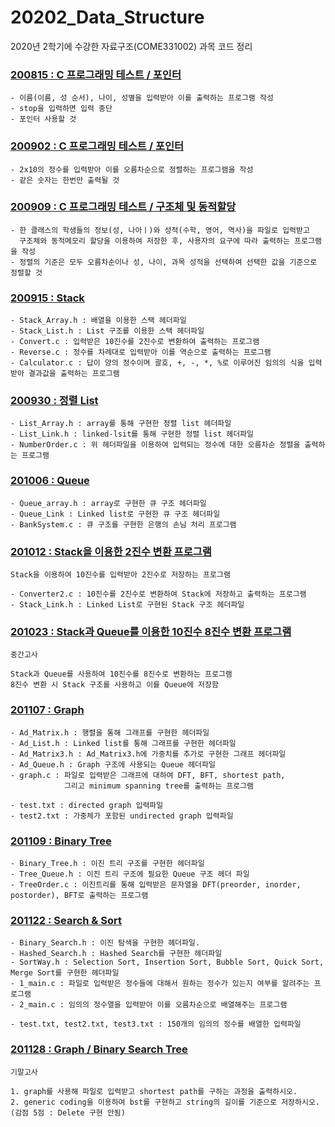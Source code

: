 # 20202_Data_Structure
2020년 2학기에 수강한 자료구조(COME331002) 과목 코드 정리



### [200815 : C 프로그래밍 테스트 / 포인터](https://github.com/bh2980/20202_DataStructure/tree/main/200815)
```
- 이름(이름, 성 순서), 나이, 성별을 입력받아 이를 출력하는 프로그램 작성
- stop을 입력하면 입력 중단
- 포인터 사용할 것
```
### [200902 : C 프로그래밍 테스트 / 포인터](https://github.com/bh2980/20202_DataStructure/tree/main/200902)
```
- 2x10의 정수를 입력받아 이를 오름차순으로 정렬하는 프로그램을 작성
- 같은 숫자는 한번만 출력될 것
```
### [200909 : C 프로그래밍 테스트 / 구조체 및 동적할당](https://github.com/bh2980/20202_DataStructure/tree/main/200909)
```
- 한 클래스의 학생들의 정보(성, 나아ㅣ)와 성적(수학, 영어, 역사)을 파일로 입력받고 
  구조체와 동적메모리 할당을 이용하여 저장한 후, 사용자의 요구에 따라 출력하는 프로그램을 작성
- 정렬의 기준은 모두 오름차순이나 성, 나이, 과목 성적을 선택하여 선택한 값을 기준으로 정렬할 것
```
### [200915 : Stack](https://github.com/bh2980/20202_DataStructure/tree/main/200915)
```
- Stack_Array.h : 배열을 이용한 스택 헤더파일
- Stack_List.h : List 구조를 이용한 스택 헤더파일
- Convert.c : 입력받은 10진수를 2진수로 변환하여 출력하는 프로그램
- Reverse.c : 정수를 차례대로 입력받아 이를 역순으로 출력하는 프로그램
- Calculator.c : 답이 양의 정수이며 괄호, +, -, *, %로 이루어진 임의의 식을 입력받아 결과값을 출력하는 프로그램
```
### [200930 : 정렬 List](https://github.com/bh2980/20202_DataStructure/tree/main/200930)
```
- List_Array.h : array를 통해 구현한 정렬 list 헤더파일
- List_Link.h : linked-lsit를 통해 구현한 정렬 list 헤더파일
- NumberOrder.c : 위 헤더파일을 이용하여 입력되는 정수에 대한 오름차순 정렬을 출력하는 프로그램
```
### [201006 : Queue](https://github.com/bh2980/20202_DataStructure/tree/main/201006)
```
- Queue_array.h : array로 구현한 큐 구조 헤더파일
- Queue_Link : Linked list로 구현한 큐 구조 헤더파일
- BankSystem.c : 큐 구조를 구현한 은행의 손님 처리 프로그램
```
### [201012 : Stack을 이용한 2진수 변환 프로그램](https://github.com/bh2980/20202_DataStructure/tree/main/201012)
```
Stack을 이용하여 10진수를 입력받아 2진수로 저장하는 프로그램

- Converter2.c : 10진수를 2진수로 변환하여 Stack에 저장하고 출력하는 프로그램
- Stack_Link.h : Linked List로 구현된 Stack 구조 헤더파일
```
### [201023 : Stack과 Queue를 이용한 10진수 8진수 변환 프로그램](https://github.com/bh2980/20202_DataStructure/tree/main/201023)
```
중간고사

Stack과 Queue를 사용하여 10진수를 8진수로 변환하는 프로그램
8진수 변환 시 Stack 구조를 사용하고 이를 Queue에 저장함
```
### [201107 : Graph](https://github.com/bh2980/20202_DataStructure/tree/main/201107)
```
- Ad_Matrix.h : 행렬을 통해 그래프를 구현한 헤더파일
- Ad_List.h : Linked list를 통해 그래프를 구현한 헤더파일
- Ad_Matrix3.h : Ad_Matrix3.h에 가중치를 추가로 구현한 그래프 헤더파일
- Ad_Queue.h : Graph 구조에 사용되는 Queue 헤더파일
- graph.c : 파일로 입력받은 그래프에 대하여 DFT, BFT, shortest path,
            그리고 minimum spanning tree를 출력하는 프로그램

- test.txt : directed graph 입력파일
- test2.txt : 가중체가 포함된 undirected graph 입력파일
```
### [201109 : Binary Tree](https://github.com/bh2980/20202_DataStructure/tree/main/201109)
```
- Binary_Tree.h : 이진 트리 구조를 구현한 헤더파일
- Tree_Queue.h : 이진 트리 구조에 필요한 Queue 구조 헤더 파일
- TreeOrder.c : 이진트리를 통해 입력받은 문자열을 DFT(preorder, inorder, postorder), BFT로 출력하는 프로그램
```
### [201122 : Search & Sort](https://github.com/bh2980/20202_DataStructure/tree/main/201122)
```
- Binary_Search.h : 이진 탐색을 구현한 헤더파일.
- Hashed_Search.h : Hashed Search를 구현한 헤더파일
- SortWay.h : Selection Sort, Insertion Sort, Bubble Sort, Quick Sort, Merge Sort를 구현한 헤더파일
- 1_main.c : 파일로 입력받은 정수들에 대해서 원하는 정수가 있는지 여부를 알려주는 프로그램
- 2_main.c : 임의의 정수열을 입력받아 이를 오름차순으로 배열해주는 프로그램

- test.txt, test2.txt, test3.txt : 150개의 임의의 정수를 배열한 입력파일
```
### [201128 : Graph / Binary Search Tree](https://github.com/bh2980/20202_DataStructure/tree/main/201128)
```
기말고사

1. graph를 사용해 파일로 입력받고 shortest path를 구하는 과정을 출력하시오.
2. generic coding을 이용하여 bst를 구현하고 string의 길이를 기준으로 저장하시오. (감점 5점 : Delete 구현 안됨)
```
